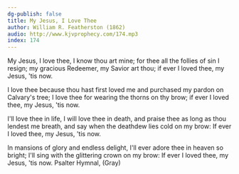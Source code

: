 ```yaml
---
dg-publish: false
title: My Jesus, I Love Thee
author: William R. Featherston (1862)
audio: http://www.kjvprophecy.com/174.mp3
index: 174
---
```


My Jesus, I love thee, I know thou art mine;
for thee all the follies of sin I resign;
my gracious Redeemer, my Savior art thou;
if ever I loved thee, my Jesus, 'tis now.

I love thee because thou hast first loved me
and purchased my pardon on Calvary's tree;
I love thee for wearing the thorns on thy brow;
if ever I loved thee, my Jesus, 'tis now.

I'll love thee in life, I will love thee in death,
and praise thee as long as thou lendest me breath,
and say when the deathdew lies cold on my brow:
If ever I loved thee, my Jesus, 'tis now.

In mansions of glory and endless delight,
I'll ever adore thee in heaven so bright;
I'll sing with the glittering crown on my brow:
If ever I loved thee, my Jesus, 'tis now.
Psalter Hymnal, (Gray)